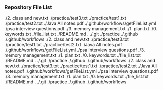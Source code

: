 ### Repository File List
./2. class and new.txt
./practice/test3.txt
./practice/test1.txt
./practice/test2.txt
./Java All notes.pdf
./.github/workflows/getFileList.yml
./psa interview questions.pdf
./3. memory management.txt
./1. plan.txt
./0. keywords.txt
./file_list.txt
./README.md
.
./.git
./practice
./.github
./.github/workflows
./2. class and new.txt
./practice/test3.txt
./practice/test1.txt
./practice/test2.txt
./Java All notes.pdf
./.github/workflows/getFileList.yml
./psa interview questions.pdf
./3. memory management.txt
./1. plan.txt
./0. keywords.txt
./file_list.txt
./README.md
.
./.git
./practice
./.github
./.github/workflows
./2. class and new.txt
./practice/test3.txt
./practice/test1.txt
./practice/test2.txt
./Java All notes.pdf
./.github/workflows/getFileList.yml
./psa interview questions.pdf
./3. memory management.txt
./1. plan.txt
./0. keywords.txt
./file_list.txt
./README.md
.
./.git
./practice
./.github
./.github/workflows
